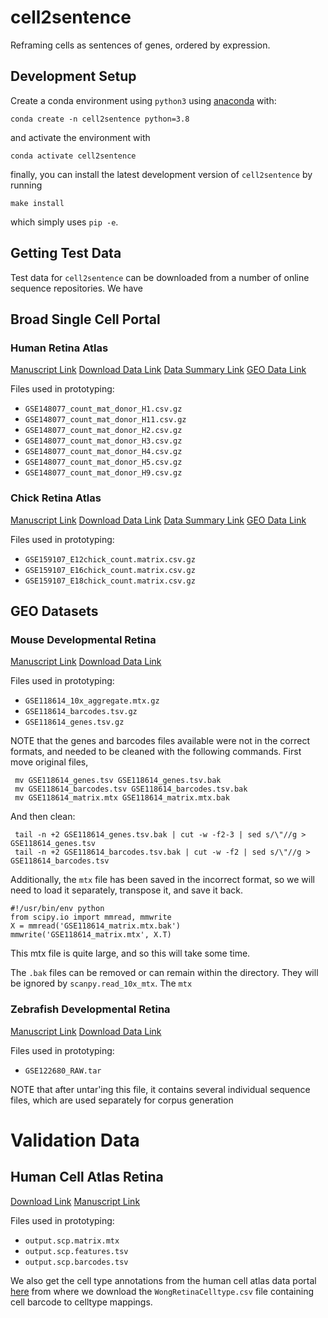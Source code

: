 # cell2sentence

Reframing cells as sentences of genes, ordered by expression.

## Development Setup

Create a conda environment using `python3` using 
[anaconda](https://docs.anaconda.com/anaconda/install/) with:

    conda create -n cell2sentence python=3.8

and activate the environment with

    conda activate cell2sentence

finally, you can install the latest development version of `cell2sentence` by
running

    make install

which simply uses `pip -e`.

## Getting Test Data

Test data for `cell2sentence` can be downloaded from a number of online
sequence repositories. We have 

## Broad Single Cell Portal
### Human Retina Atlas
[Manuscript Link](https://pubmed.ncbi.nlm.nih.gov/32555229/)
[Download Data Link](https://singlecell.broadinstitute.org/single_cell/study/SCP839/cell-atlas-of-the-human-fovea-and-peripheral-retina#study-download)
[Data Summary Link](https://singlecell.broadinstitute.org/single_cell/study/SCP839/cell-atlas-of-the-human-fovea-and-peripheral-retina#study-summary)
[GEO Data Link](https://www.ncbi.nlm.nih.gov/geo/query/acc.cgi?acc=GSE148077)

Files used in prototyping:
- `GSE148077_count_mat_donor_H1.csv.gz`
- `GSE148077_count_mat_donor_H11.csv.gz`
- `GSE148077_count_mat_donor_H2.csv.gz`
- `GSE148077_count_mat_donor_H3.csv.gz`
- `GSE148077_count_mat_donor_H4.csv.gz`
- `GSE148077_count_mat_donor_H5.csv.gz`
- `GSE148077_count_mat_donor_H9.csv.gz`

### Chick Retina Atlas
[Manuscript Link](https://pubmed.ncbi.nlm.nih.gov/33393903/)
[Download Data Link](https://singlecell.broadinstitute.org/single_cell/study/SCP1159/a-cell-atlas-of-the-chick-retina-based-on-single-cell-transcriptomics#study-download)
[Data Summary Link](https://singlecell.broadinstitute.org/single_cell/study/SCP1159/a-cell-atlas-of-the-chick-retina-based-on-single-cell-transcriptomics#study-summary)
[GEO Data Link](https://www.ncbi.nlm.nih.gov/geo/query/acc.cgi?acc=GSE159107)

Files used in prototyping:
- `GSE159107_E12chick_count.matrix.csv.gz`
- `GSE159107_E16chick_count.matrix.csv.gz`
- `GSE159107_E18chick_count.matrix.csv.gz`

## GEO Datasets
### Mouse Developmental Retina
[Manuscript Link](https://pubmed.ncbi.nlm.nih.gov/31128945/)
[Download Data Link](https://www.ncbi.nlm.nih.gov/geo/query/acc.cgi?acc=GSE118614)

Files used in prototyping:
- `GSE118614_10x_aggregate.mtx.gz`
- `GSE118614_barcodes.tsv.gz`
- `GSE118614_genes.tsv.gz`

NOTE that the genes and barcodes files available were not in the correct
formats, and needed to be cleaned with the following commands.  First move
original files,

     mv GSE118614_genes.tsv GSE118614_genes.tsv.bak
     mv GSE118614_barcodes.tsv GSE118614_barcodes.tsv.bak
     mv GSE118614_matrix.mtx GSE118614_matrix.mtx.bak

And then clean:

     tail -n +2 GSE118614_genes.tsv.bak | cut -w -f2-3 | sed s/\"//g > GSE118614_genes.tsv
     tail -n +2 GSE118614_barcodes.tsv.bak | cut -w -f2 | sed s/\"//g > GSE118614_barcodes.tsv

Additionally, the `mtx` file has been saved in the incorrect format, so
we will need to load it separately, transpose it, and save it back.

    #!/usr/bin/env python
    from scipy.io import mmread, mmwrite
    X = mmread('GSE118614_matrix.mtx.bak')
    mmwrite('GSE118614_matrix.mtx', X.T)

This mtx file is quite large, and so this will take some time.


The `.bak` files can be removed or can remain within the directory. They
will be ignored by `scanpy.read_10x_mtx`.  The `mtx`

### Zebrafish Developmental Retina
[Manuscript Link](https://pubmed.ncbi.nlm.nih.gov/32467236/)
[Download Data Link](https://www.ncbi.nlm.nih.gov/geo/query/acc.cgi?acc=GSE122680)

Files used in prototyping:
- `GSE122680_RAW.tar`

NOTE that after untar'ing this file, it contains several individual sequence
files, which are used separately for corpus generation 

# Validation Data
## Human Cell Atlas Retina
[Download Link](https://singlecell.broadinstitute.org/single_cell/study/SCP737/hca-wongadultretina-retina-cumulus#study-download)
[Manuscript Link](https://www.embopress.org/doi/full/10.15252/embj.2018100811#:~:text=The%20transcriptome%20of%20human%20neural,cells%20or%20primary%20retinal%20cells.)

Files used in prototyping:
- `output.scp.matrix.mtx`
- `output.scp.features.tsv`
- `output.scp.barcodes.tsv`

We also get the cell type annotations from the human cell atlas data portal [here](https://data.humancellatlas.org/explore/projects/8185730f-4113-40d3-9cc3-929271784c2b/project-matrices)
from where we download the `WongRetinaCelltype.csv` file containing cell barcode to celltype mappings.



